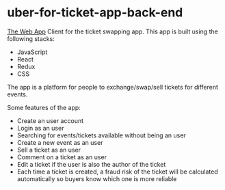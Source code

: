 # uber-for-ticket-app-back-end
[The Web App](https://uber-for-ticket.netlify.com/events)
Client for the ticket swapping app. This app is built using the following stacks:

* JavaScript
* React
* Redux
* CSS

The app is a platform for people to exchange/swap/sell tickets for different events.

Some features of the app:
* Create an user account
* Login as an user
* Searching for events/tickets available without being an user
* Create a new event as an user
* Sell a ticket as an user
* Comment on a ticket as an user
* Edit a ticket if the user is also the author of the ticket
* Each time a ticket is created, a fraud risk of the ticket will be calculated automatically so buyers know which one is more reliable
